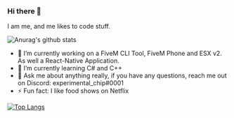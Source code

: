 ### Hi there 👋
I am me, and me likes to code stuff.

![Anurag's github stats](https://github-readme-stats.vercel.app/api?username=itschip&show_icons=true)

- 🔭 I’m currently working on a FiveM CLI Tool, FiveM Phone and ESX v2. As well a React-Native Application.
- 🌱 I’m currently learning C# and C++
- 💬 Ask me about anything really, if you have any questions, reach me out on Discord: experimental_chip#0001
- ⚡ Fun fact: I like food shows on Netflix

[![Top Langs](https://github-readme-stats.vercel.app/api/top-langs/?username=itschip&layout=compact)](https://github.com/anuraghazra/github-readme-stats)


